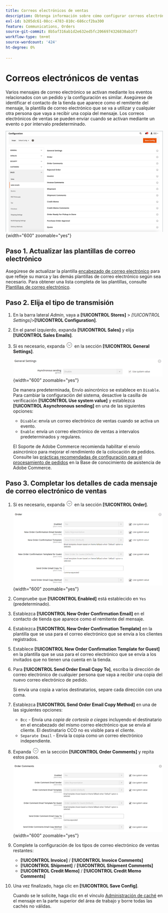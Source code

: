 ```yaml
---
title: Correos electrónicos de ventas
description: Obtenga información sobre cómo configurar correos electrónicos de ventas para admitir las comunicaciones con los clientes sobre sus pedidos.
exl-id: b205dc61-08cc-4783-810c-686ccf2ba300
feature: Communications, Orders
source-git-commit: 8b5af316ab1d2e632ed5fc2066974326830ab3f7
workflow-type: tm+mt
source-wordcount: '424'
ht-degree: 0%

---
```


# Correos electrónicos de ventas

Varios mensajes de correo electrónico se activan mediante los eventos relacionados con un pedido y la configuración es similar. Asegúrese de identificar el contacto de la tienda que aparece como el remitente del mensaje, la plantilla de correo electrónico que se va a utilizar y cualquier otra persona que vaya a recibir una copia del mensaje. Los correos electrónicos de ventas se pueden enviar cuando se activan mediante un evento o por intervalo predeterminado.

![Configuración de ventas - correos electrónicos de ventas](./assets/config-sales-sales-email-full.png){width="600" zoomable="yes"}

## Paso 1. Actualizar las plantillas de correo electrónico

Asegúrese de actualizar la plantilla [encabezado de correo electrónico](../systems/email-template-custom.md#header-template) para que refleje su marca y las demás plantillas de correo electrónico según sea necesario. Para obtener una lista completa de las plantillas, consulte [Plantillas de correo electrónico](../systems/email-templates.md).

## Paso 2. Elija el tipo de transmisión

1. En la barra lateral _Admin_, vaya a **[!UICONTROL Stores]** > _[!UICONTROL Settings]_>**[!UICONTROL Configuration]**.

1. En el panel izquierdo, expanda **[!UICONTROL Sales]** y elija **[!UICONTROL Sales Emails]**.

1. Si es necesario, expanda ![Selector de expansión](../assets/icon-display-expand.png) en la sección **[!UICONTROL General Settings]**.

   ![Configuración de ventas - configuración general del correo electrónico de ventas](../configuration-reference/sales/assets/sales-emails-general-settings.png){width="600" zoomable="yes"}

   De manera predeterminada, Envío asincrónico se establece en `Disable`. Para cambiar la configuración del sistema, desactive la casilla de verificación **[!UICONTROL Use system value]** y establezca **[!UICONTROL Asynchronous sending]** en una de las siguientes opciones:

   - `Disable`: envía un correo electrónico de ventas cuando se activa un evento.
   - `Enable`: envía un correo electrónico de ventas a intervalos predeterminados y regulares.

   El Soporte de Adobe Commerce recomienda habilitar el envío asincrónico para mejorar el rendimiento de la colocación de pedidos. Consulte las [prácticas recomendadas de configuración para el procesamiento de pedidos](https://experienceleague.adobe.com/docs/commerce-operations/implementation-playbook/best-practices/maintenance/order-processing-configuration.html) en la Base de conocimiento de asistencia de Adobe Commerce.

## Paso 3. Completar los detalles de cada mensaje de correo electrónico de ventas

1. Si es necesario, expanda ![Selector de expansión](../assets/icon-display-expand.png) en la sección **[!UICONTROL Order]**.

   ![Configuración de ventas - pedidos de correos electrónicos de ventas](../configuration-reference/sales/assets/sales-emails-order.png){width="600" zoomable="yes"}

1. Compruebe que **[!UICONTROL Enabled]** está establecido en `Yes` (predeterminado).

1. Establezca **[!UICONTROL New Order Confirmation Email]** en el contacto de tienda que aparece como el remitente del mensaje.

1. Establezca **[!UICONTROL New Order Confirmation Template]** en la plantilla que se usa para el correo electrónico que se envía a los clientes registrados.

1. Establece **[!UICONTROL New Order Confirmation Template for Guest]** en la plantilla que se usa para el correo electrónico que se envía a los invitados que no tienen una cuenta en la tienda.

1. Para **[!UICONTROL Send Order Email Copy To]**, escriba la dirección de correo electrónico de cualquier persona que vaya a recibir una copia del nuevo correo electrónico de pedido.

   Si envía una copia a varios destinatarios, separe cada dirección con una coma.

1. Establezca **[!UICONTROL Send Order Email Copy Method]** en una de las siguientes opciones:

   - `Bcc` - Envía una _copia de cortesía a ciegas_ incluyendo el destinatario en el encabezado del mismo correo electrónico que se envía al cliente. El destinatario CCO no es visible para el cliente.
   - `Separate Email` - Envía la copia como un correo electrónico independiente.

1. Expanda ![Selector de expansión](../assets/icon-display-expand.png) en la sección **[!UICONTROL Order Comments]** y repita estos pasos.

   ![Configuración de ventas - Comentarios de pedidos de correos electrónicos de ventas](../configuration-reference/sales/assets/sales-emails-order-comments.png){width="600" zoomable="yes"}

1. Complete la configuración de los tipos de correo electrónico de ventas restantes:

   - **[!UICONTROL Invoice]** / **[!UICONTROL Invoice Comments]**
   - **[!UICONTROL Shipment]** / **[!UICONTROL Shipment Comments]**
   - **[!UICONTROL Credit Memo]** / **[!UICONTROL Credit Memo Comments]**

1. Una vez finalizado, haga clic en **[!UICONTROL Save Config]**.

   Cuando se le solicite, haga clic en el vínculo [Administración de caché](../systems/cache-management.md) en el mensaje en la parte superior del área de trabajo y borre todas las cachés no válidas.

